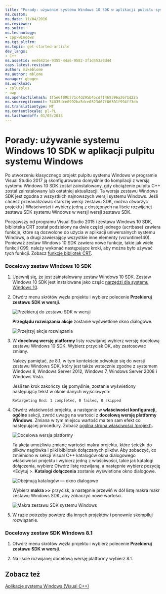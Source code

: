 ```yaml
---
title: "Porady: używanie systemu Windows 10 SDK w aplikacji pulpitu systemu Windows | Dokumentacja firmy Microsoft"
ms.custom: 
ms.date: 11/04/2016
ms.reviewer: 
ms.suite: 
ms.technology:
- cpp-windows
ms.tgt_pltfrm: 
ms.topic: get-started-article
dev_langs:
- C++
ms.assetid: eed6421e-9355-44a6-9582-3f1d453a6d44
caps.latest.revision: 
author: mikeblome
ms.author: mblome
manager: ghogen
ms.workload:
- cplusplus
- uwp
ms.openlocfilehash: 1f5e6f09b371c4d295b4bcdff469396a2671d22a
ms.sourcegitcommit: 54035dce0992ba5dce0323d67f86301f994ff3db
ms.translationtype: MT
ms.contentlocale: pl-PL
ms.lasthandoff: 01/03/2018
---
```

# <a name="how-to-use-the-windows-10-sdk-in-a-windows-desktop-application"></a>Porady: używanie systemu Windows 10 SDK w aplikacji pulpitu systemu Windows
Po utworzeniu klasycznego projekt pulpitu systemu Windows w programie Visual Studio 2017 ją skonfigurowano domyślnie do kompilacji z wersją systemu Windows 10 SDK został zainstalowany, gdy obciążenie pulpitu C++ został zainstalowany lub ostatniej aktualizacji. Ta wersja zestawu Windows SDK jest zgodna z wszystkich najnowszych wersji systemu Windows. Jeśli chcesz przeanalizować starszej wersji zestawu SDK, można otworzyć projektu | Właściwości i wybierz jedną z dostępnych na liście rozwijanej zestawu SDK systemu Windows w wersji wersji zestawu SDK.  
  
 Począwszy od programu Visual Studio 2015 i zestawu Windows 10 SDK, biblioteka CRT został podzielony na dwie części jednego (ucrtbase) zawiera funkcje, które są dozwolone do użycia w aplikacji uniwersalnych systemu Windows, a drugi zawierający wszystkie inne elementy (vcruntime140). Ponieważ zestaw Windows 10 SDK zawiera nowe funkcje, takie jak wiele funkcji C99, należy wykonać następujące kroki, aby można było używać tych funkcji. Zobacz [funkcje bibliotek CRT](../c-runtime-library/crt-library-features.md).  
  
### <a name="to-target-the-windows-10-sdk"></a>Docelowy zestaw Windows 10 SDK  
  
1.  Upewnij się, że jest zainstalowany zestaw Windows 10 SDK. Zestaw Windows 10 SDK jest instalowane jako część [narzędzi dla systemu Windows 10](http://go.microsoft.com/fwlink/p/?linkid=617631).  
  
2.  Otwórz menu skrótów węzła projektu i wybierz polecenie **Przekieruj zestawu SDK w wersji**.  
  
     ![Przekieruj do zestawu SDK w wersji](../windows/media/retargetingwindowssdk1.PNG "RetargetingWindowsSDK1")  
  
     **Przeglądu rozwiązania akcje** zostanie wyświetlone okno dialogowe.  
  
     ![Przejrzyj akcje rozwiązania](../windows/media/retargetingwindowssdk2.PNG "RetargetingWindowsSDK2")  
  
3.  W **docelową wersję platformy** listy rozwijanej wybierz wersję docelową zestawu Windows 10 SDK. Wybierz przycisk OK, aby zastosować zmiany.  
  
     Należy pamiętać, że 8.1, w tym kontekście odwołuje się do wersji zestawu Windows SDK, który jest także wstecznie zgodne z systemem Windows 8, Windows Server 2012, Windows 7, Windows Server 2008 i Windows Vista.  
  
     Jeśli ten krok zakończy się pomyślnie, zostanie wyświetlony następujący tekst w oknie danych wyjściowych:  
  
     `Retargeting End: 1 completed, 0 failed, 0 skipped`  
  
4.  Otwórz właściwości projektu, a następnie w **właściwości konfiguracji, ogólne** sekcji, zwróć uwagę na wartości z **docelową wersję platformy Windows**. Zmiana w tym miejscu wartość ma ten sam efekt co następującej procedury. Zobacz [ogólna strona właściwości (projekt)](../ide/general-property-page-project.md).  
  
     ![Docelowa wersja platformy](../windows/media/retargetingwindowssdk3.PNG "RetargetingWindowsSDK3")  
  
     Ta akcja umożliwia zmianę wartości makra projektu, które ścieżki do plików nagłówka i pliki bibliotek dołączanych plików. Aby zobaczyć, co zmieniono w sekcji Visual C++ katalogów okna dialogowego właściwości projektu i wybierz jedną z właściwości, takie jak katalogi dołączenia, wybierz Otwórz listę rozwijaną, a następnie wybierz pozycję \<Edytuj >. **Katalogi dołączenia** zostanie wyświetlone okno dialogowe.  
  
     ![Obejmują katalogów — okno dialogowe](../windows/media/retargetingwindowssdk4.PNG "RetargetingWindowsSDK4")  
  
     Wybierz **makra >>** przycisk, a następnie przewiń w dół listę makra makr zestawu Windows SDK, aby zobaczyć nowe wartości.  
  
     ![Makra zestawu SDK systemu Windows](../windows/media/retargetingwindowssdk5.PNG "RetargetingWindowsSDK5")  
  
5.  W razie potrzeby powtórz dla innych projektów i ponownie skompiluj rozwiązanie.  
  
### <a name="to-target-the-windows-81-sdk"></a>Docelowy zestaw SDK Windows 8.1  
  
1.  Otwórz menu skrótów węzła projektu i wybierz polecenie **Przekieruj zestawu SDK w wersji**.  
  
2.  Na liście rozwijanej docelową wersję platformy wybierz 8.1.  
  
## <a name="see-also"></a>Zobacz też  
 [Aplikacje systemu Windows (Visual C++)](../windows/how-to-use-the-windows-10-sdk-in-a-windows-desktop-application.md)

